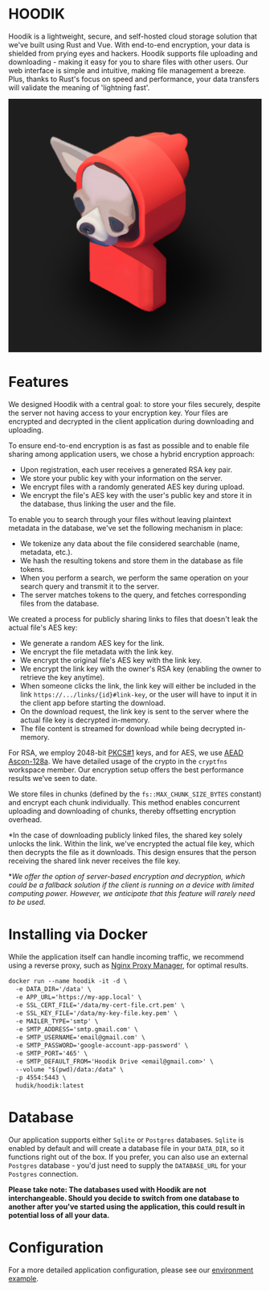 # HOODIK
Hoodik is a lightweight, secure, and self-hosted cloud storage solution that we've built using Rust and Vue. With end-to-end encryption, your data is shielded from prying eyes and hackers. Hoodik supports file uploading and downloading - making it easy for you to share files with other users. Our web interface is simple and intuitive, making file management a breeze. Plus, thanks to Rust's focus on speed and performance, your data transfers will validate the meaning of 'lightning fast'. 

<p align="center">
  <img src="./web/public/android-chrome-512x512.png" alt="Hoodik" />
</p>

# Features

We designed Hoodik with a central goal: to store your files securely, despite the server not having access to your encryption key. Your files are encrypted and decrypted in the client application during downloading and uploading.

To ensure end-to-end encryption is as fast as possible and to enable file sharing among application users, we chose a hybrid encryption approach:
- Upon registration, each user receives a generated RSA key pair.
- We store your public key with your information on the server.
- We encrypt files with a randomly generated AES key during upload.
- We encrypt the file's AES key with the user's public key and store it in the database, thus linking the user and the file.

To enable you to search through your files without leaving plaintext metadata in the database, we've set the following mechanism in place:
- We tokenize any data about the file considered searchable (name, metadata, etc.).
- We hash the resulting tokens and store them in the database as file tokens.
- When you perform a search, we perform the same operation on your search query and transmit it to the server.
- The server matches tokens to the query, and fetches corresponding files from the database.

We created a process for publicly sharing links to files that doesn't leak the actual file's AES key:
- We generate a random AES key for the link.
- We encrypt the file metadata with the link key.
- We encrypt the original file's AES key with the link key.
- We encrypt the link key with the owner's RSA key (enabling the owner to retrieve the key anytime).
- When someone clicks the link, the link key will either be included in the link `https://.../links/{id}#link-key`, or the user will have to input it in the client app before starting the download.
- On the download request, the link key is sent to the server where the actual file key is decrypted in-memory.
- The file content is streamed for download while being decrypted in-memory.

For RSA, we employ 2048-bit [PKCS#1](https://en.wikipedia.org/wiki/PKCS_1) keys, and for AES, we use [AEAD Ascon-128a](https://ascon.iaik.tugraz.at/). We have detailed usage of the crypto in the `cryptfns` workspace member. Our encryption setup offers the best performance results we’ve seen to date.

We store files in chunks (defined by the `fs::MAX_CHUNK_SIZE_BYTES` constant) and encrypt each chunk individually. This method enables concurrent uploading and downloading of chunks, thereby offsetting encryption overhead.

*In the case of downloading publicly linked files, the shared key solely unlocks the link. Within the link, we've encrypted the actual file key, which then decrypts the file as it downloads. This design ensures that the person receiving the shared link never receives the file key.

**We offer the option of server-based encryption and decryption, which could be a fallback solution if the client is running on a device with limited computing power. However, we anticipate that this feature will rarely need to be used.*

# Installing via Docker

While the application itself can handle incoming traffic, we recommend using a reverse proxy, such as [Nginx Proxy Manager](https://nginxproxymanager.com/), for optimal results.

```shell
docker run --name hoodik -it -d \
  -e DATA_DIR='/data' \
  -e APP_URL='https://my-app.local' \
  -e SSL_CERT_FILE='/data/my-cert-file.crt.pem' \
  -e SSL_KEY_FILE='/data/my-key-file.key.pem' \
  -e MAILER_TYPE='smtp' \
  -e SMTP_ADDRESS='smtp.gmail.com' \
  -e SMTP_USERNAME='email@gmail.com' \
  -e SMTP_PASSWORD='google-account-app-password' \
  -e SMTP_PORT='465' \
  -e SMTP_DEFAULT_FROM='Hoodik Drive <email@gmail.com>' \
  --volume "$(pwd)/data:/data" \
  -p 4554:5443 \
  hudik/hoodik:latest
```

# Database

Our application supports either `Sqlite` or `Postgres` databases. `Sqlite` is enabled by default and will create a database file in your `DATA_DIR`, so it functions right out of the box. If you prefer, you can also use an external `Postgres` database - you'd just need to supply the `DATABASE_URL` for your `Postgres` connection.

**Please take note: The databases used with Hoodik are not interchangeable. Should you decide to switch from one database to another after you've started using the application, this could result in potential loss of all your data.**

# Configuration

For a more detailed application configuration, please see our [environment example](./.env.example).
